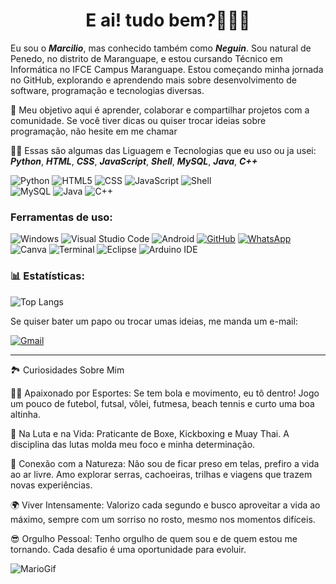 <h1 align="center"> E ai! tudo bem?🙋🏾‍♂️</h1>

Eu sou o _**Marcilio**_, mas conhecido também como _**Neguin**_. Sou natural de Penedo, no distrito de Maranguape, e estou cursando Técnico em Informática no IFCE Campus Maranguape. Estou começando minha jornada no GitHub, explorando e aprendendo mais sobre desenvolvimento de software, programação e tecnologias diversas.


🚀 Meu objetivo aqui é aprender, colaborar e compartilhar projetos com a comunidade. Se você tiver dicas ou quiser trocar ideias sobre programação, não hesite em me chamar

 👨‍💻 Essas são algumas das Liguagem e Tecnologias que eu uso ou ja usei: _**Python**_, _**HTML**_, _**CSS**_, _**JavaScript**_, _**Shell**_, _**MySQL**_, _**Java**_, _**C++**_


![Python](https://img.shields.io/badge/python-3670A0?style=for-the-badge&logo=python&logoColor=00008B)
![HTML5](https://img.shields.io/badge/html5-%23E34F26.svg?style=for-the-badge&logo=html5&logoColor=A52A2A)
![CSS](https://img.shields.io/badge/CSS-222222?&style=for-the-badge&logo=css3&logoColor=00BFFF)
![JavaScript](https://img.shields.io/badge/javascript-%23323330.svg?style=for-the-badge&logo=javascript&logoColor=FFD700)
![Shell](https://img.shields.io/badge/Shell-222222?style=for-the-badge&logo=Shell&logoColor=FF0000)                  
![MySQL](https://img.shields.io/badge/mysql-4479A1.svg?style=for-the-badge&logo=mysql&logoColor=white)
![Java](https://img.shields.io/badge/java-%23ED8B00.svg?style=for-the-badge&logo=openjdk&logoColor=000000)
![C++](https://img.shields.io/badge/c++-%2300599C.svg?style=for-the-badge&logo=c%2B%2B&logoColor=white) 



### Ferramentas de uso:                    


![Windows](https://img.shields.io/badge/Windows-000?style=for-the-badge&logo=windows&logoColor=2CA5E0)
![Visual Studio Code](https://img.shields.io/badge/Visual_Studio_Code-0078D4?style=for-the-badge&logo=visual%20studio%20code&logoColor=white)
![Android](https://img.shields.io/badge/Android-3DDC84?style=for-the-badge&logo=android&logoColor=white)
[![GitHub](https://img.shields.io/badge/GitHub-100000?style=for-the-badge&logo=github&logoColor=white)](https://github.com/Neguin05)
[![WhatsApp](https://img.shields.io/badge/WhatsApp-25D366?style=for-the-badge&logo=whatsapp&logoColor=white)](https://wa.me/+5585989468578)
![Canva](https://img.shields.io/badge/Canva-%2300C4CC.svg?&style=for-the-badge&logo=Canva&logoColor=white)
![Terminal](https://img.shields.io/badge/Terminal-222222?style=for-the-badge&logo=Accenture&logoColor=white)
![Eclipse](https://img.shields.io/badge/Eclipse-2C2255?style=for-the-badge&logo=eclipse&logoColor=white)
![Arduino IDE](https://img.shields.io/badge/Arduino_IDE-00979D?style=for-the-badge&logo=arduino&logoColor=white)



### 📊 Estatísticas:

![Top Langs](https://github-readme-stats.vercel.app/api/top-langs/?username=anuraghazra&layout=compact&theme=dark)



Se quiser bater um papo ou trocar umas ideias, me manda um e-mail:

[![Gmail](https://img.shields.io/badge/Gmail-333333?style=for-the-badge&logo=gmail&logoColor=red)](mailto:marcilionunes2006@gmail.com)


___________________________________________
🏞️ Curiosidades Sobre Mim

🏃‍♂️ Apaixonado por Esportes: Se tem bola e movimento, eu tô dentro! Jogo um pouco de futebol, futsal, vôlei, futmesa, beach tennis e curto uma boa altinha.

🥊 Na Luta e na Vida: Praticante de Boxe, Kickboxing e Muay Thai. A disciplina das lutas molda meu foco e minha determinação.

🌿 Conexão com a Natureza: Não sou de ficar preso em telas, prefiro a vida ao ar livre. Amo explorar serras, cachoeiras, trilhas e viagens que trazem novas experiências.

🌍 Viver Intensamente: Valorizo cada segundo e busco aproveitar a vida ao máximo, sempre com um sorriso no rosto, mesmo nos momentos difíceis.

😎 Orgulho Pessoal: Tenho orgulho de quem sou e de quem estou me tornando. Cada desafio é uma oportunidade para evoluir.


![MarioGif](https://github.com/user-attachments/assets/d329facf-596b-488c-be7a-e380eb15ed69)

